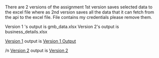 There are 2 versions of the assignment 1st version saves selected data to the excel file where as 2nd version saves all the data that it can fetch from the api to the excel file. 
File contains my credentials please remove them. 


Version 1 's output is gmb_data.xlsx
Version 2's output is business_details.xlsx



[Version 1](https://github.com/playernobody/Assignment/blob/main/Digipplus/LocalInsightCatcher_v1.py)   output is [Version 1 Output](https://github.com/playernobody/Assignment/blob/main/Digipplus/gmb_data.xlsx)

/n
[Version 2](https://github.com/playernobody/Assignment/blob/main/Digipplus/LocalInsightCatcher_v2.py)  output is  [Version 2](https://github.com/playernobody/Assignment/blob/main/Digipplus/business_details.xlsx)
